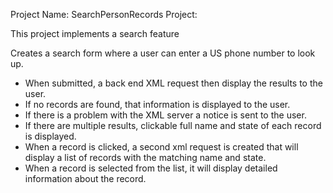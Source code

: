 Project Name:
SearchPersonRecords Project:

This project implements a search feature

Creates a search form where a user can enter a US phone number to look up. 

* When submitted, a back end XML request then display the results to the user. 
* If no records are found, that information is displayed to the user.
* If there is a problem with the XML server a notice is sent to the user. 
* If there are multiple results, clickable full name and state of each record is displayed. 
* When a record is clicked, a second xml request is created that will display a list of records with the matching name and state.
* When a record is selected from the list, it will display detailed information about the record.
